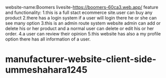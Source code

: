website-name:Boomers
livesite-https://boomers-60ca3.web.app/
feature and functionality:
    1.this is a full stact ecommerce site.user can buy any product
     2.there has a login system if a user will login there he or she can see many option 
     3.this is an admin route system website admin can add or delete his or her product and a       normal user can delete or edit his or her order.
4.a user can review their opinion
5.this website has also a my profile option there has all information of a user.

# manufacturer-website-client-side-ummeshahara1245
